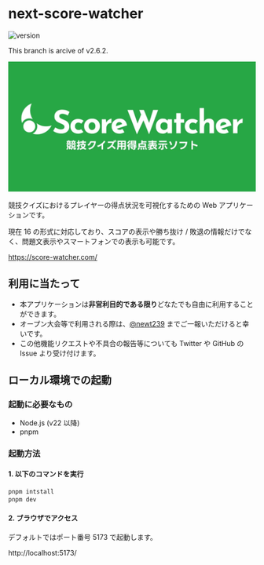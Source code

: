 # next-score-watcher

![version](https://img.shields.io/github/package-json/v/newt239/next-score-watcher?style=flat)

This branch is arcive of v2.6.2.

<img
  src="https://raw.githubusercontent.com/newt239/next-score-watcher/main/public/score-watcher-ogp.webp" 
  alt="Score Watcher アイキャッチ画像"
/>

競技クイズにおけるプレイヤーの得点状況を可視化するための Web アプリケーションです。

現在 16 の形式に対応しており、スコアの表示や勝ち抜け / 敗退の情報だけでなく、問題文表示やスマートフォンでの表示も可能です。

https://score-watcher.com/

## 利用に当たって

- 本アプリケーションは**非営利目的である限り**どなたでも自由に利用することができます。
- オープン大会等で利用される際は、[@newt239](https://twitter.com/newt239) までご一報いただけると幸いです。
- この他機能リクエストや不具合の報告等についても Twitter や GitHub の Issue より受け付けます。

## ローカル環境での起動

### 起動に必要なもの

- Node.js (v22 以降)
- pnpm

### 起動方法

#### 1. 以下のコマンドを実行

```
pnpm intstall
pnpm dev
```

#### 2. ブラウザでアクセス

デフォルトではポート番号 5173 で起動します。

http://localhost:5173/
